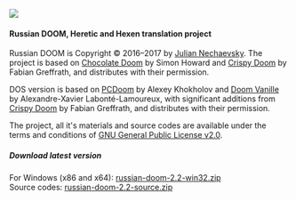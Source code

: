![](http://jnechaevsky.users.sourceforge.net/projects/rusdoom/files/russian_doom_git.png)

#### Russian DOOM, Heretic and Hexen translation project 

Russian DOOM is Copyright &copy; 2016&ndash;2017 by [Julian Nechaevsky](http://jnechaevsky.users.sourceforge.net/author.html). The project is based on [Chocolate Doom](https://www.chocolate-doom.org) by Simon Howard and [Crispy Doom](http://fabiangreffrath.github.io/crispy-doom) by Fabian Greffrath, and distributes with their permission. 

DOS version is based on [PCDoom](https://github.com/nukeykt/PCDoom-v2) by Alexey Khokholov and [Doom Vanille](https://github.com/AXDOOMER/doom-vanille) by Alexandre-Xavier Labonté-Lamoureux, with significant additions from [Crispy Doom](http://fabiangreffrath.github.io/crispy-doom) by Fabian Greffrath, and distributes with their permission. 

The project, all it's materials and source codes are available under the terms and conditions of [GNU General Public License v2.0](https://github.com/JNechaevsky/russian-doom/blob/master/LICENSE.txt).

##### Download latest version

For Windows (x86 and x64): [russian-doom-2.2-win32.zip](http://sourceforge.net/projects/jnechaevsky/files/Russian%20Doom/2.2/russian-doom-2.2-win32.zip/download)<br />
Source codes: [russian-doom-2.2-source.zip](http://sourceforge.net/projects/jnechaevsky/files/Russian%20Doom/2.2/Source/russian-doom-2.2-source.zip/download)


